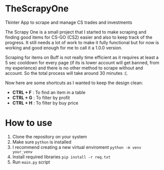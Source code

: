 # TheScrapyOne
Tkinter App to scrape and manage CS trades and investments

The Scrapy One is a small project that I started to make scraping and finding good items for CS-GO (CS2) easier and also to keep track of the progress. It still needs a lot of work to make it fully functional but for now is working and good enough for me to call it a 1.0.0 version. 

Scraping for items on Buff is not really time efficient as it requires at least a 5 sec cooldown for every page (if its is lower account will get banned, from my experience) and there is no other method to scrape without and account. So the total process will take around 30 minutes :(. 

Now here are some shortcuts as I wanted to keep the design clean: 

- **CTRL + F** : To find an item in a table 
- **CTRL + G** : To filter by profit
- **CTRL + H** : To filter by buy price

# How to use
1. Clone the repository on your system
2. Make sure `python` is installed
3. I recommend creating a new virtual enviroment `python -m venv your_venv`
4. Install required libraries `pip install -r req.txt`
5. Run `main.py` script 
